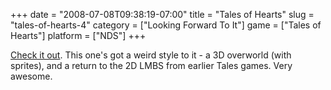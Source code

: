 +++
date = "2008-07-08T09:38:19-07:00"
title = "Tales of Hearts"
slug = "tales-of-hearts-4"
category = ["Looking Forward To It"]
game = ["Tales of Hearts"]
platform = ["NDS"]
+++

<a href="http://kotaku.com/5022811/new-tales-ds-footage">Check it out</a>.  This one's got a weird style to it - a 3D overworld (with sprites), and a return to the 2D LMBS from earlier Tales games.  Very awesome.